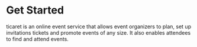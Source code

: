 # Get Started

ticaret is an online event service that allows event organizers to plan, set up invitations tickets and promote events of any size. It also enables attendees to find and attend events.

